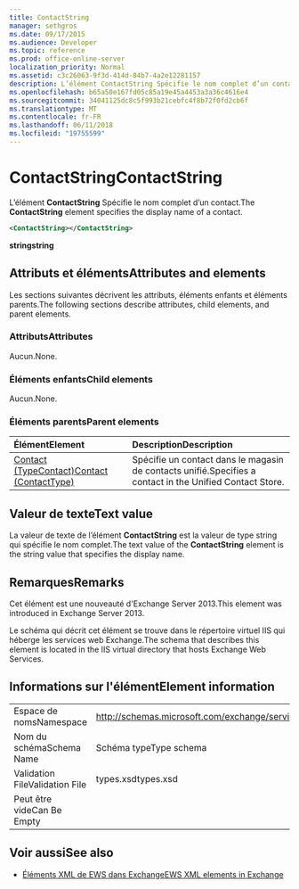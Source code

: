 ```yaml
---
title: ContactString
manager: sethgros
ms.date: 09/17/2015
ms.audience: Developer
ms.topic: reference
ms.prod: office-online-server
localization_priority: Normal
ms.assetid: c3c26063-9f3d-414d-84b7-4a2e12281157
description: L’élément ContactString Spécifie le nom complet d’un contact.
ms.openlocfilehash: b65a50e167fd05c85a19e45a4453a3a36c4616e4
ms.sourcegitcommit: 34041125dc8c5f993b21cebfc4f8b72f0fd2cb6f
ms.translationtype: MT
ms.contentlocale: fr-FR
ms.lasthandoff: 06/11/2018
ms.locfileid: "19755599"
---
```

# <a name="contactstring"></a><span data-ttu-id="f5fce-103">ContactString</span><span class="sxs-lookup"><span data-stu-id="f5fce-103">ContactString</span></span>

<span data-ttu-id="f5fce-104">L’élément **ContactString** Spécifie le nom complet d’un contact.</span><span class="sxs-lookup"><span data-stu-id="f5fce-104">The **ContactString** element specifies the display name of a contact.</span></span> 
  
```XML
<ContactString></ContactString>
```

 <span data-ttu-id="f5fce-105">**string**</span><span class="sxs-lookup"><span data-stu-id="f5fce-105">**string**</span></span>
## <a name="attributes-and-elements"></a><span data-ttu-id="f5fce-106">Attributs et éléments</span><span class="sxs-lookup"><span data-stu-id="f5fce-106">Attributes and elements</span></span>

<span data-ttu-id="f5fce-107">Les sections suivantes décrivent les attributs, éléments enfants et éléments parents.</span><span class="sxs-lookup"><span data-stu-id="f5fce-107">The following sections describe attributes, child elements, and parent elements.</span></span>
  
### <a name="attributes"></a><span data-ttu-id="f5fce-108">Attributs</span><span class="sxs-lookup"><span data-stu-id="f5fce-108">Attributes</span></span>

<span data-ttu-id="f5fce-109">Aucun.</span><span class="sxs-lookup"><span data-stu-id="f5fce-109">None.</span></span>
  
### <a name="child-elements"></a><span data-ttu-id="f5fce-110">Éléments enfants</span><span class="sxs-lookup"><span data-stu-id="f5fce-110">Child elements</span></span>

<span data-ttu-id="f5fce-111">Aucun.</span><span class="sxs-lookup"><span data-stu-id="f5fce-111">None.</span></span>
  
### <a name="parent-elements"></a><span data-ttu-id="f5fce-112">Éléments parents</span><span class="sxs-lookup"><span data-stu-id="f5fce-112">Parent elements</span></span>

|<span data-ttu-id="f5fce-113">**Élément**</span><span class="sxs-lookup"><span data-stu-id="f5fce-113">**Element**</span></span>|<span data-ttu-id="f5fce-114">**Description**</span><span class="sxs-lookup"><span data-stu-id="f5fce-114">**Description**</span></span>|
|:-----|:-----|
|[<span data-ttu-id="f5fce-115">Contact (TypeContact)</span><span class="sxs-lookup"><span data-stu-id="f5fce-115">Contact (ContactType)</span></span>](contact-contacttype.md) <br/> |<span data-ttu-id="f5fce-116">Spécifie un contact dans le magasin de contacts unifié.</span><span class="sxs-lookup"><span data-stu-id="f5fce-116">Specifies a contact in the Unified Contact Store.</span></span>  <br/> |
   
## <a name="text-value"></a><span data-ttu-id="f5fce-117">Valeur de texte</span><span class="sxs-lookup"><span data-stu-id="f5fce-117">Text value</span></span>

<span data-ttu-id="f5fce-118">La valeur de texte de l’élément **ContactString** est la valeur de type string qui spécifie le nom complet.</span><span class="sxs-lookup"><span data-stu-id="f5fce-118">The text value of the **ContactString** element is the string value that specifies the display name.</span></span> 
  
## <a name="remarks"></a><span data-ttu-id="f5fce-119">Remarques</span><span class="sxs-lookup"><span data-stu-id="f5fce-119">Remarks</span></span>

<span data-ttu-id="f5fce-120">Cet élément est une nouveauté d'Exchange Server 2013.</span><span class="sxs-lookup"><span data-stu-id="f5fce-120">This element was introduced in Exchange Server 2013.</span></span>
  
<span data-ttu-id="f5fce-121">Le schéma qui décrit cet élément se trouve dans le répertoire virtuel IIS qui héberge les services web Exchange.</span><span class="sxs-lookup"><span data-stu-id="f5fce-121">The schema that describes this element is located in the IIS virtual directory that hosts Exchange Web Services.</span></span>
  
## <a name="element-information"></a><span data-ttu-id="f5fce-122">Informations sur l'élément</span><span class="sxs-lookup"><span data-stu-id="f5fce-122">Element information</span></span>

|||
|:-----|:-----|
|<span data-ttu-id="f5fce-123">Espace de noms</span><span class="sxs-lookup"><span data-stu-id="f5fce-123">Namespace</span></span>  <br/> |http://schemas.microsoft.com/exchange/services/2006/types  <br/> |
|<span data-ttu-id="f5fce-124">Nom du schéma</span><span class="sxs-lookup"><span data-stu-id="f5fce-124">Schema Name</span></span>  <br/> |<span data-ttu-id="f5fce-125">Schéma type</span><span class="sxs-lookup"><span data-stu-id="f5fce-125">Type schema</span></span>  <br/> |
|<span data-ttu-id="f5fce-126">Validation File</span><span class="sxs-lookup"><span data-stu-id="f5fce-126">Validation File</span></span>  <br/> |<span data-ttu-id="f5fce-127">types.xsd</span><span class="sxs-lookup"><span data-stu-id="f5fce-127">types.xsd</span></span>  <br/> |
|<span data-ttu-id="f5fce-128">Peut être vide</span><span class="sxs-lookup"><span data-stu-id="f5fce-128">Can Be Empty</span></span>  <br/> ||
   
## <a name="see-also"></a><span data-ttu-id="f5fce-129">Voir aussi</span><span class="sxs-lookup"><span data-stu-id="f5fce-129">See also</span></span>



- [<span data-ttu-id="f5fce-130">Éléments XML de EWS dans Exchange</span><span class="sxs-lookup"><span data-stu-id="f5fce-130">EWS XML elements in Exchange</span></span>](ews-xml-elements-in-exchange.md)

